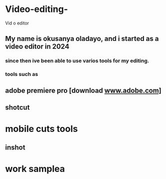 # Video-editing-
Vid o editor
## My name is okusanya oladayo, and i started as a video editor in 2024
### since then ive been able to use varios tools for my editing. 
### tools such as
## adobe premiere pro [download www.adobe.com]
## shotcut 
# mobile cuts tools
## inshot
# work samplea
